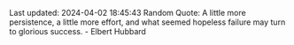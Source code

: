 Last updated: 2024-04-02 18:45:43
Random Quote: A little more persistence, a little more effort, and what seemed hopeless failure may turn to glorious success. - Elbert Hubbard